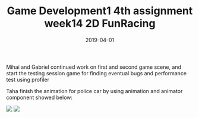 ﻿---
layout: post
title: "Game Development1 4th assignment week14 2D FunRacing"
date: 2019-04-01
---

Mihai and Gabriel continued work on first and second game scene, and start the testing session game for finding eventual bugs and performance test using profiler

Taha finish the animation for police car by using animation and animator component showed below:


<img src="../../../images/fourth/animation.jpg">

<img src="../../../images/fourth/animator.jpg">